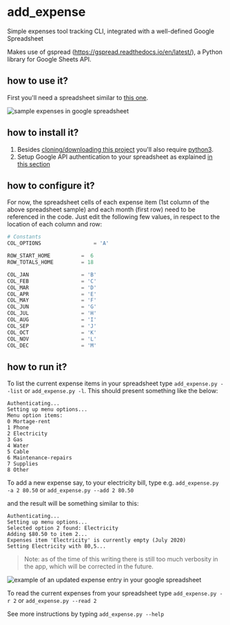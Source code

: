 # add_expense
Simple expenses tool tracking CLI, integrated with a well-defined Google Spreadsheet

Makes use of gspread (https://gspread.readthedocs.io/en/latest/), a Python library for Google Sheets API.

## how to use it?
First you'll need a spreadsheet similar to [this one](https://docs.google.com/spreadsheets/d/e/2PACX-1vScal8ROjGMx-SyWfGmpc7aAztn-ACMYNFlmx8mZX4DEm4ijTP69DGWcqHlwKvim70LKJI90YbuFAHQ/pubhtml).

![sample expenses in google spreadsheet](https://drive.google.com/uc?export=view&id=1kFs3Jsb_xqS8WqrFxBonAmjNta6aPBv- "Sample Expenses in Google Spreadsheet") 

## how to install it?
1. Besides [cloning/downloading this project](https://drive.google.com/uc?export=view&id=1h_sGUhFhh7HSAjrTpwFpFFpuI5nOcMjq) you'll also require [python3](https://www.python.org/downloads/). 
2. Setup Google API authentication to your spreadsheet as explained [in this section](https://gspread.readthedocs.io/en/latest/oauth2.html#for-bots-using-service-account)

## how to configure it?
For now, the spreadsheet cells of each expense item (1st column of the above spreadsheet sample) and each month (first row) need to be referenced in the code. Just edit the following few values, in respect to the location of each column and row:

```python
# Constants
COL_OPTIONS                 = 'A'

ROW_START_HOME 	 	    =  6
ROW_TOTALS_HOME 	    = 18

COL_JAN		            = 'B'
COL_FEB		            = 'C'
COL_MAR		            = 'D'
COL_APR		            = 'E'
COL_MAY		            = 'F'
COL_JUN		            = 'G'
COL_JUL		            = 'H'
COL_AUG		            = 'I'
COL_SEP		            = 'J'
COL_OCT		            = 'K'
COL_NOV		            = 'L'
COL_DEC		            = 'M'
```

## how to run it?

To list the current expense items in your spreadsheet type `add_expense.py --list` or `add_expense.py -l`. This should present something like the below:
```
Authenticating...
Setting up menu options...
Menu option items:
0 Mortage-rent
1 Phone
2 Electricity
3 Gas
4 Water
5 Cable
6 Maintenance-repairs
7 Supplies
8 Other
```

To add a new expense say, to your electricity bill, type e.g. `add_expense.py -a 2 80.50` or `add_expense.py --add 2 80.50`

and the result will be something similar to this:

```
Authenticating...
Setting up menu options...
Selected option 2 found: Electricity
Adding $80.50 to item 2...
Expenses item 'Electricity' is currently empty (July 2020)
Setting Electricity with 80,5...
```
> Note: as of the time of this writing there is still too much verbosity in the app, which will be corrected in the future.

![example of an updated expense entry in your google spreadsheet](https://drive.google.com/uc?export=view&id=1zo3Hn3XOlg-Tzx7wWBAEFyKn7o-ycZ3L "example of an updated expense entry in your google spreadsheet")

To read the current expenses from your spreadsheet type `add_expense.py -r 2` or `add_expense.py --read 2`

See more instructions by typing `add_expense.py --help`
